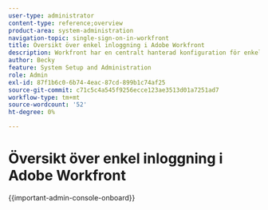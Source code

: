 ```yaml
---
user-type: administrator
content-type: reference;overview
product-area: system-administration
navigation-topic: single-sign-on-in-workfront
title: Översikt över enkel inloggning i Adobe Workfront
description: Workfront har en centralt hanterad konfiguration för enkel inloggning (SSO) som enkelt kan integrera Workfront med företagets befintliga SSO-lösning. Den här konfigurationen är enkel att konfigurera och hantera och är tillgänglig för både OnDemand- och OnPremise Enterprise-kunder.
author: Becky
feature: System Setup and Administration
role: Admin
exl-id: 87f1b6c0-6b74-4eac-87cd-899b1c74af25
source-git-commit: c71c5c4a545f9256ecce123ae3513d01a7251ad7
workflow-type: tm+mt
source-wordcount: '52'
ht-degree: 0%

---
```


# Översikt över enkel inloggning i Adobe Workfront

<!--Audited: 12/2023-->

{{important-admin-console-onboard}}

<!--REMOVE ME MARCH 2026-->


<!--Workfront provides a centrally managed single sign-on (SSO) configuration that integrates Workfront with your existing corporate SSO solution. This configuration is available for both OnDemand and OnPremise Enterprise customers. 

To use the SSO functionality in Workfront, your organization needs to set up an SSO application. You can then configure Workfront so that it can communicate with your SSO solution.

Federated solutions allow users to log in to all their applications by entering their username and password in a centralized login portal.

![SSO federated](assets/overview-sso-wf-fed-only.png)


## Configure your firewall

When using an SSO solution, Workfront initiates a connection to your server on the specified port.

If your firewall or mail server is configured to allow access only to specific vendors, you must add certain Workfront IP addresses to your firewall allowlist. For more information, see [Configure your firewall's allowlist](../../../administration-and-setup/get-started-wf-administration/configure-your-firewall.md).

## Configure Single Sign-On

Workfront integrates with the following SSO solutions:

* Federated solutions that support SAML 2.0

  For information about integrating Workfront with SAML 2.0, see [Configure Adobe Workfront with SAML 2.0](../../../administration-and-setup/add-users/single-sign-on/configure-workfront-saml-2.md).

* Federated solutions that support SAML 2.0 using ADFS

  For information about integrating Workfront with SAML 2.0 using ADFS, see [Configure Adobe Workfront with SAML 2.0 using ADFS](../../../administration-and-setup/add-users/single-sign-on/configure-workfront-saml-2-adfs.md).-->
